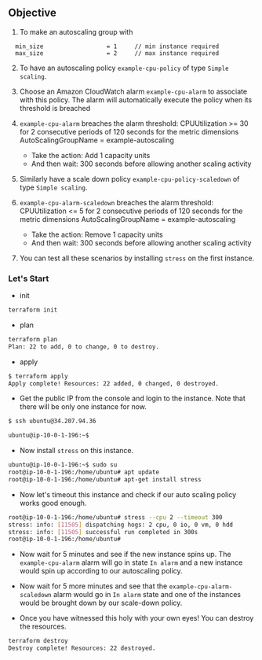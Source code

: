 ## Objective

1) To make an autoscaling group with 
```hcl-terraform
  min_size                  = 1     // min instance required
  max_size                  = 2     // max instance required
```
2) To have an autoscaling policy `example-cpu-policy` of type `Simple scaling`. 

3) Choose an Amazon CloudWatch alarm `example-cpu-alarm` to associate with this policy. The alarm will 
automatically execute the policy when its threshold is breached

4) `example-cpu-alarm` breaches the alarm threshold: CPUUtilization >= 30 for 2 consecutive periods of 120 seconds
   for the metric dimensions AutoScalingGroupName = example-autoscaling
   - Take the action: Add 1 capacity units	
   - And then wait: 300 seconds before allowing another scaling activity

5) Similarly have a scale down policy `example-cpu-policy-scaledown` of type `Simple scaling`.

6) `example-cpu-alarm-scaledown` breaches the alarm threshold: CPUUtilization <= 5 for 2 consecutive periods of 120 seconds
   for the metric dimensions AutoScalingGroupName = example-autoscaling
   - Take the action: Remove 1 capacity units	
   - And then wait: 300 seconds before allowing another scaling activity
   
7) You can test all these scenarios by installing `stress` on the first instance.








### Let's Start

- init
```bash
terraform init
```


- plan
```bash
terraform plan
Plan: 22 to add, 0 to change, 0 to destroy.
```


- apply
```bash
$ terraform apply
Apply complete! Resources: 22 added, 0 changed, 0 destroyed.
```

- Get the public IP from the console and login to the instance. Note that there will be only one instance for now.

```bash
$ ssh ubuntu@34.207.94.36           

ubuntu@ip-10-0-1-196:~$ 
```

- Now install `stress` on this instance.
```bash
ubuntu@ip-10-0-1-196:~$ sudo su
root@ip-10-0-1-196:/home/ubuntu# apt update
root@ip-10-0-1-196:/home/ubuntu# apt-get install stress
```

- Now let's timeout this instance and check if our auto scaling policy works good enough.

```bash
root@ip-10-0-1-196:/home/ubuntu# stress --cpu 2 --timeout 300
stress: info: [11505] dispatching hogs: 2 cpu, 0 io, 0 vm, 0 hdd
stress: info: [11505] successful run completed in 300s
root@ip-10-0-1-196:/home/ubuntu# 
```

- Now wait for 5 minutes and see if the new instance spins up. The `example-cpu-alarm` alarm will
go in state `In alarm` and a new instance would spin up according to our autoscaling policy.

- Now wait for 5 more minutes and see that the `example-cpu-alarm-scaledown` alarm would go in 
`In alarm` state and one of the instances would be brought down by our scale-down policy.


- Once you have witnessed this holy with your own eyes! You can destroy the resources.


```bash
terraform destroy
Destroy complete! Resources: 22 destroyed.

```